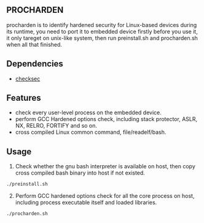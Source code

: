 ## PROCHARDEN

procharden is to identify hardened security for Linux-based devices during its runtime, you need to port it to embedded device  firstly before you use it, it only tareget on unix-like system, then run preinstall.sh and procharden.sh when all that finished.

## Dependencies

- [checksec](!http://www.trapkit.de/tools/checksec.html)

## Features

- check every user-level process on the embedded device.
- perform GCC Hardened options check, including stack protector, ASLR, NX, RELRO, FORTIFY and so on.
- cross compiled Linux common command, file/readelf/bash.

## Usage

1. Check whether the gnu bash interpreter is available on host, then copy cross compiled bash binary into host if not existed.
```sh
./preinstall.sh
```

2. Perform GCC hardened options check for all the core process on host, including process executable itself and loaded libraries.
```sh
./procharden.sh
```
